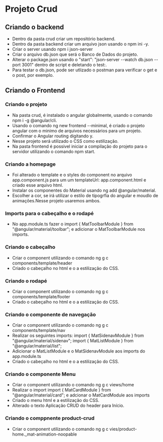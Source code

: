 # Projeto Crud

## Criando o backend

- Dentro da pasta crud criar um repositório backend.
- Dentro da pasta backend criar um arquivo json usando o npm ini -y.
- Criar o server usando npm i json-server
- Criar o arquivo db.json que será o Banco de Dados do projeto.
- Alterar o package.json usando o "start": "json-server --watch db.json --port 3001" dentro de script e deletando o test:.
- Para testar o db.json, pode ser utlizado o postman para verificar o get e o post, por exemplo.

## Criando o Frontend

### Criando o projeto

- Na pasta crud, é instalado o angular globalmente, usando o comando npm i -g @angular/cli.
- Usando o comando ng new frontend --minimal, é criado o projeto angular com o minimo de arquivos necessários para um projeto.
- Confirmar o Angular routing digitando y.
- Nesse projeto será utilizado o CSS como estilização.
- Na pasta frontend é possivel iniciar a compilação do projeto para o servidor utilizando o comando npm start.

### Criando a homepage

- Foi alterado o template e o styles do component no arquivo app.component.js para um um templateUrl: app.component.html e criado esse arquivo html.
- Instalar os componentes do Material usando ng add @angular/material.
- Escolher a cor, se irá utilizar o estilo de tipogrfia do angular e moudlo de animações.Nesse projeto usaremos ambos.

### Imports para o cabeçalho e o rodapé

- No app.module.ts fazer o import { MatToolbarModule } from "@angular/material/toolbar"; e adicionar o MatToolbarModule nos imports.

### Criando o cabeçalho

- Criar o component utilizando o comando ng g c components/template/header
- Criado o cabeçalho no html e o a estilização do CSS.

### Criando o rodapé

- Criar o component utilizando o comando ng g c components/template/footer
- Criado o cabeçalho no html e o a estilização do CSS.

### Criando o componente de navegação

- Criar o component utilizando o comando ng g c components/template/nav
- Realizar os seguintes imports: import { MatSidenavModule } from "@angular/material/sidenav";
  import { MatListModule } from "@angular/material/list";
- Adicionar o MatListModule e o MatSidenavModule aos imports do app.module.ts
- Criado o cabeçalho no html e o a estilização do CSS.

### Criando o componente Menu

- Criar o component utilizando o comando ng g c views/home
- Realizar o import import { MatCardModule } from "@angular/material/card"; e adcionar o MatCardModule aos imports
- Criado o menu html e a estilização do CSS.
- Alterado o texto Aplicação CRUD do header para Início.

### Criando o comppnente product-crud

- Criar o component utilizando o comando ng g c vies/product-home.\_mat-animation-noopable
